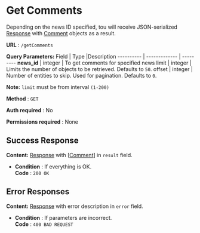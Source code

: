 # Get Comments

Depending on the news ID specified, tou will receive JSON-serialized [Response](../types/response.md) with [Comment](../types/comment.md) objects as a result.

**URL** : `/getComments`

**Query Parameters:** 
Field | Type |Description
---------- | ------------- | ---------
__news_id__ | integer | To get comments for specified news
limit | integer | Limits the number of objects to be retrieved. Defaults to `50`.
offset | integer | Number of entities to skip. Used for pagination. Defaults to `0`.

**Note:**
`limit` must be from interval `(1-200)`

**Method** : `GET`

**Auth required** : No

**Permissions required** : None

## Success Response

**Content:** [Response](../types/response.md) with [[Comment](../types/comment.md)] in `result` field.

* **Condition** : If everything is OK.  
**Code** : `200 OK`

## Error Responses

**Content:** [Response](../types/response.md) with error description in `error` field.

* **Condition** : If parameters are incorrect.  
**Code** : `400 BAD REQUEST`


